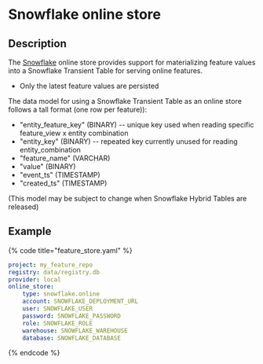 # Snowflake online store

## Description

The [Snowflake](https://trial.snowflake.com) online store provides support for materializing feature values into a Snowflake Transient Table for serving online features.

* Only the latest feature values are persisted

The data model for using a Snowflake Transient Table as an online store follows a tall format (one row per feature)):
* "entity_feature_key" (BINARY) -- unique key used when reading specific feature_view x entity combination
* "entity_key" (BINARY) -- repeated key currently unused for reading entity_combination
* "feature_name" (VARCHAR)
* "value" (BINARY)
* "event_ts" (TIMESTAMP)
* "created_ts" (TIMESTAMP)

 (This model may be subject to change when Snowflake Hybrid Tables are released)

## Example

{% code title="feature_store.yaml" %}
```yaml
project: my_feature_repo
registry: data/registry.db
provider: local
online_store:
    type: snowflake.online
    account: SNOWFLAKE_DEPLOYMENT_URL
    user: SNOWFLAKE_USER
    password: SNOWFLAKE_PASSWORD
    role: SNOWFLAKE_ROLE
    warehouse: SNOWFLAKE_WAREHOUSE
    database: SNOWFLAKE_DATABASE
```
{% endcode %}
